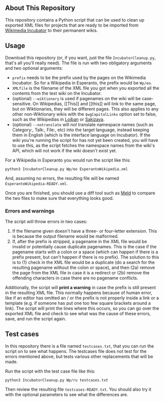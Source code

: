 ## About This Repository
This repository contains a Python script that can be used to clean up exported
XML files for projects that are ready to be imported from
[Wikimedia Incubator](https://incubator.wikimedia.org/) to their permanent
wikis.

## Usage
Download this repository (or, if you want, just the file `IncubatorCleanup.py`,
that's all you'll really need). The file is run with two obligatory arguments
and two optional arguments:

* `prefix` needs to be the prefix used by the pages on the Wikimedia Incubator.
So for a Wikipedia in Esperanto, the prefix would be `Wp/eo`.
* `XMLfile` is the filename of the XML file you got when you exported all the
contents from the test wiki on the Incubator.
* (optional) `--wiktionary` is used if pagenames on the wiki will be
case-sensitive. On Wikipedias, [[This]] and [[this]] will link to the same page,
but on Wiktionaries, they will be different pages. This also applies to any
other non-Wiktionary wikis with the `$wgCapitalLinks` option set to false, such
as the Wikipedias in [Lojban](https//jbo.wikipedia.org) or
[Sakizaya](https://szy.wikipedia.org/).
* (optional) `--notranslate` will *not* translate namespace names (such as
Category:, Talk:, File:, etc) into the target language, instead keeping them
in English (which is the interface language on Incubator). If the wiki you're
running the script for has not yet been created, you will have to use this, as
the script fetches the namespace names from the wiki's API, which will not work
if the wiki doesn't exist yet.

For a Wikipedia in Esperanto you would run the script like this:

`python3 IncubatorCleanup.py Wp/eo EsperantoWikipedia.xml`

And, assuming no errors, the resulting file will be named
`EsperantoWikipedia-READY.xml`.

Once you are finished, you should use a diff tool such as
[Meld](http://meldmerge.org/) to compare the two files to make sure that
everything looks good.

### Errors and warnings
The script will throw errors in two cases:

1. If the filename given doesn't have a three- or four-letter extension. This is
because the output filename would be malformed.
2. If, after the prefix is stripped, a pagename in the XML file would be
invalid or potentially cause duplicate pagenames. This is the case if the
pagename starts with a colon or a space (which can happen if there is a prefix
present, but can't happen if there is no prefix). The solution to this is to
(1) check in the XML file would be a duplicate (do a search for the resulting
pagename without the colon or space), and then (2a) remove the page from the XML
file in case it is a redirect or (2b) remove the offending characters in case
there are no pagename conflicts.

Additionally, the script will **print a warning** in case the prefix is still
present in the resulting XML file. This normally happens because of human error,
like if an editor has omitted an / or the prefix is not properly inside a link
or a template (e.g. if someone has put one too few square brackets around a
link). The script will print the lines where this occurs, so you can go over the
exported XML file and check to see what was the cause of these errors, save, and
run the script again.

## Test cases
In this repository there is a file named `testcases.txt`, that you can run the
script on to see what happens. The testcases file does not test for the errors
mentioned above, but tests various other replacements that will be made.

Run the script with the test case file like this:

`python3 IncubatorCleanup.py Wp/ru testcases.txt`

Then review the resulting file `testcases-READY.txt`. You should also try it
with the optional parameters to see what the differences are.
